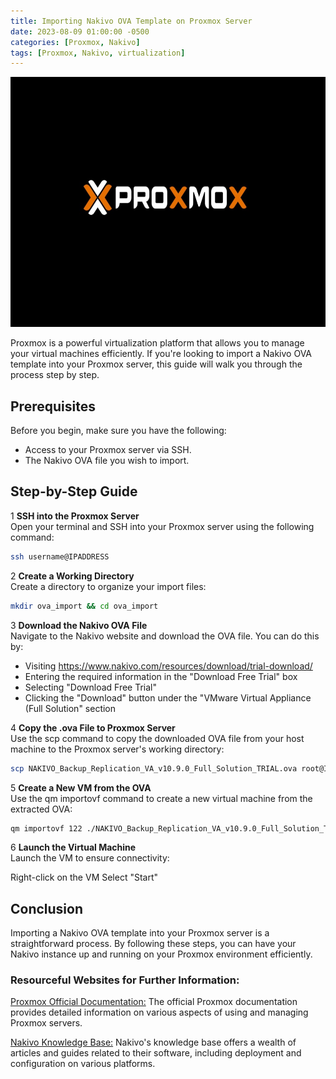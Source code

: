 ```yaml
---
title: Importing Nakivo OVA Template on Proxmox Server
date: 2023-08-09 01:00:00 -0500
categories: [Proxmox, Nakivo]
tags: [Proxmox, Nakivo, virtualization]
---
```


<img src="/assets/img/posts/2023/proxmox_cluster_not_ready/proxmox_cluster_not_ready.jpg" alt="Importing Nakivo OVA Template on Proxmox Server" style="height:400px; width:600px;" />

Proxmox is a powerful virtualization platform that allows you to manage your virtual machines efficiently. If you're looking to import a Nakivo OVA template into your Proxmox server, this guide will walk you through the process step by step.

## Prerequisites

Before you begin, make sure you have the following:

- Access to your Proxmox server via SSH.
- The Nakivo OVA file you wish to import.

## Step-by-Step Guide

1 **SSH into the Proxmox Server**<br>
Open your terminal and SSH into your Proxmox server using the following command:

```bash
ssh username@IPADDRESS
```

2 **Create a Working Directory**<br>
Create a directory to organize your import files:

```bash
mkdir ova_import && cd ova_import
```

3 **Download the Nakivo OVA File**<br>
Navigate to the Nakivo website and download the OVA file. You can do this by:

- Visiting https://www.nakivo.com/resources/download/trial-download/
- Entering the required information in the "Download Free Trial" box
- Selecting "Download Free Trial"
- Clicking the "Download" button under the "VMware Virtual Appliance (Full Solution" section

4 **Copy the .ova File to Proxmox Server**<br>
Use the scp command to copy the downloaded OVA file from your host machine to the Proxmox server's working directory:

```bash
scp NAKIVO_Backup_Replication_VA_v10.9.0_Full_Solution_TRIAL.ova root@IPADDRESS:ova_import
```

5 **Create a New VM from the OVA**<br>
Use the qm importovf command to create a new virtual machine from the extracted OVA:

```bash
qm importovf 122 ./NAKIVO_Backup_Replication_VA_v10.9.0_Full_Solution_TRIAL.ovf vmstorage2 --format qcow2
```

6 **Launch the Virtual Machine**<br>
Launch the VM to ensure connectivity:

Right-click on the VM
Select "Start"

## Conclusion

Importing a Nakivo OVA template into your Proxmox server is a straightforward process. By following these steps, you can have your Nakivo instance up and running on your Proxmox environment efficiently.


### Resourceful Websites for Further Information: ###

[Proxmox Official Documentation:](https://pve.proxmox.com/pve-docs/pve-admin-guide.html) The official Proxmox documentation provides detailed information on various aspects of using and managing Proxmox servers.

[Nakivo Knowledge Base:](https://helpcenter.nakivo.com/) Nakivo's knowledge base offers a wealth of articles and guides related to their software, including deployment and configuration on various platforms.